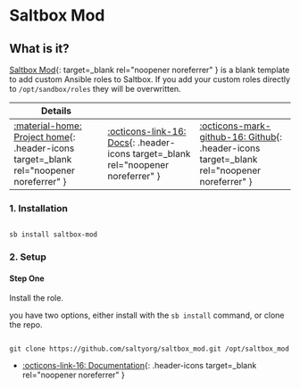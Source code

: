 # Saltbox Mod

## What is it?

[Saltbox Mod](https://github.com/saltyorg/saltbox_mod){: target=_blank rel="noopener noreferrer" } is a blank template to add custom Ansible roles to Saltbox. If you add your custom roles directly to `/opt/sandbox/roles` they will be overwritten.

| Details     |             |             |
|-------------|-------------|-------------|
| [:material-home: Project home](https://github.com/saltyorg/saltbox_mod){: .header-icons target=_blank rel="noopener noreferrer" } | [:octicons-link-16: Docs](https://github.com/saltyorg/saltbox_mod#how-to-use-this-template){: .header-icons target=_blank rel="noopener noreferrer" } | [:octicons-mark-github-16: Github](https://github.com/saltyorg/saltbox_mod){: .header-icons target=_blank rel="noopener noreferrer" } |

### 1. Installation

``` shell

sb install saltbox-mod

```

### 2. Setup

#### Step One

Install the role.

you have two options, either install with the `sb install` command, or clone the repo.

``` shell

git clone https://github.com/saltyorg/saltbox_mod.git /opt/saltbox_mod

```



- [:octicons-link-16: Documentation](https://github.com/saltyorg/saltbox_mod){: .header-icons target=_blank rel="noopener noreferrer" }
